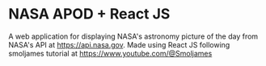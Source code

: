 # NASA APOD + React JS

A web application for displaying NASA's astronomy picture of the day from NASA's API at https://api.nasa.gov. Made using React JS following smoljames tutorial at https://www.youtube.com/@Smoljames

